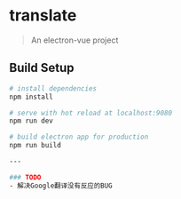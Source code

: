 # translate

> An electron-vue project

## Build Setup

``` bash
# install dependencies
npm install

# serve with hot reload at localhost:9080
npm run dev

# build electron app for production
npm run build

---

### TODO
- 解决Google翻译没有反应的BUG
